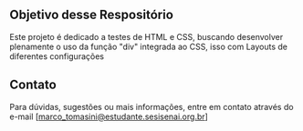 ## Objetivo desse Respositório
Este projeto é dedicado a testes de HTML e CSS, buscando desenvolver plenamente o uso da função "div" integrada ao CSS, isso com Layouts de diferentes configurações

## Contato
Para dúvidas, sugestões ou mais informações, entre em contato através do e-mail [marco_tomasini@estudante.sesisenai.org.br]